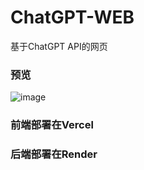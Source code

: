 # ChatGPT-WEB
基于ChatGPT API的网页
### 预览
![image](https://user-images.githubusercontent.com/89796393/213207088-9e0a2880-f38a-4c5f-8818-ca0c9926c25f.png)
### 前端部署在Vercel



### 后端部署在Render
